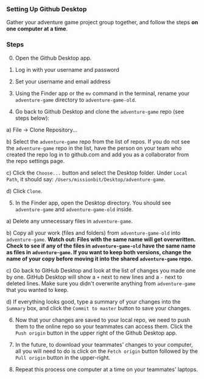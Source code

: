 ### Setting Up Github Desktop

Gather your adventure game project group together, and follow the steps __on one computer at a time__.

### Steps

0) Open the Github Desktop app.

1) Log in with your username and password

2) Set your username and email address

3) Using the Finder app or the `mv` command in the terminal, rename your `adventure-game` directory to `adventure-game-old`.

4) Go back to Github Desktop and clone the `adventure-game` repo (see steps below):

  a) File -> Clone Repository...

  b) Select the `adventure-game` repo from the list of repos. If you do not see the `adventure-game` repo in the list, have the person on your team who created the repo log in to github.com and add you as a collaborator from the repo settings page.

  c) Click the `Choose...` button and select the Desktop folder. Under `Local Path`, it should say: `/Users/missionbit/Desktop/adventure-game`.

  d) Click `Clone`.

5) In the Finder app, open the Desktop directory. You should see `adventure-game` and `adventure-game-old` inside.

  a) Delete any unnecessary files in `adventure-game`.

  b) Copy all your work (files and folders) from `adventure-game-old` into `adventure-game`. __Watch out: Files with the same name will get overwritten. Check to see if any of the files in `adventure-game-old` have the same name as files in `adventure-game`. If you want to keep both versions, change the name of your copy before moving it into the shared `adventure-game` repo.__

  c) Go back to GitHub Desktop and look at the list of changes you made one by one. GitHub Desktop will show a `+` next to new lines and a `-` next to deleted lines. Make sure you didn't overwrite anything from `adventure-game` that you wanted to keep.

  d) If everything looks good, type a summary of your changes into the `Summary` box, and click the `Commit to master` button to save your changes.

6) Now that your changes are saved to your local repo, we need to push them to the online repo so your teammates can access them. Click the `Push origin` button in the upper right of the Github Desktop app.

7) In the future, to download your teammates' changes to your computer, all you will need to do is click on the `Fetch origin` button followed by the `Pull origin` button in the upper-right.

8) Repeat this process one computer at a time on your teammates' laptops.


